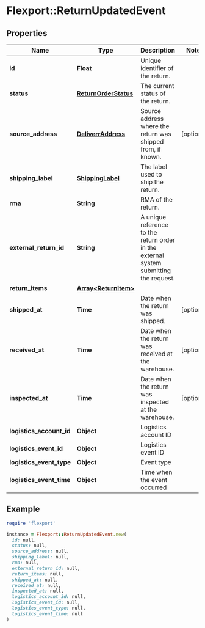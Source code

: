 # Flexport::ReturnUpdatedEvent

## Properties

| Name | Type | Description | Notes |
| ---- | ---- | ----------- | ----- |
| **id** | **Float** | Unique identifier of the return. |  |
| **status** | [**ReturnOrderStatus**](ReturnOrderStatus.md) | The current status of the return. |  |
| **source_address** | [**DeliverrAddress**](DeliverrAddress.md) | Source address where the return was shipped from, if known. | [optional] |
| **shipping_label** | [**ShippingLabel**](ShippingLabel.md) | The label used to ship the return. |  |
| **rma** | **String** | RMA of the return. |  |
| **external_return_id** | **String** | A unique reference to the return order in the external system submitting the request. |  |
| **return_items** | [**Array&lt;ReturnItem&gt;**](ReturnItem.md) |  |  |
| **shipped_at** | **Time** | Date when the return was shipped. | [optional] |
| **received_at** | **Time** | Date when the return was received at the warehouse. | [optional] |
| **inspected_at** | **Time** | Date when the return was inspected at the warehouse. | [optional] |
| **logistics_account_id** | **Object** | Logistics account ID |  |
| **logistics_event_id** | **Object** | Logistics event ID |  |
| **logistics_event_type** | **Object** | Event type |  |
| **logistics_event_time** | **Object** | Time when the event occurred |  |

## Example

```ruby
require 'flexport'

instance = Flexport::ReturnUpdatedEvent.new(
  id: null,
  status: null,
  source_address: null,
  shipping_label: null,
  rma: null,
  external_return_id: null,
  return_items: null,
  shipped_at: null,
  received_at: null,
  inspected_at: null,
  logistics_account_id: null,
  logistics_event_id: null,
  logistics_event_type: null,
  logistics_event_time: null
)
```

